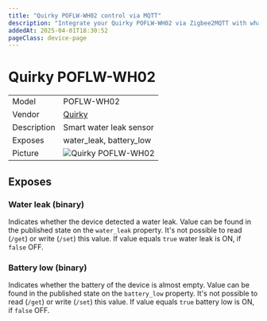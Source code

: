 ```yaml
---
title: "Quirky POFLW-WH02 control via MQTT"
description: "Integrate your Quirky POFLW-WH02 via Zigbee2MQTT with whatever smart home infrastructure you are using without the vendor's bridge or gateway."
addedAt: 2025-04-01T18:30:52
pageClass: device-page
---
```


<!-- !!!! -->
<!-- ATTENTION: This file is auto-generated through docgen! -->
<!-- You can only edit the "Notes"-Section between the two comment lines "Notes BEGIN" and "Notes END". -->
<!-- Do not use h1 or h2 heading within "## Notes"-Section. -->
<!-- !!!! -->

# Quirky POFLW-WH02

|     |     |
|-----|-----|
| Model | POFLW-WH02  |
| Vendor  | [Quirky](/supported-devices/#v=Quirky)  |
| Description | Smart water leak sensor |
| Exposes | water_leak, battery_low |
| Picture | ![Quirky POFLW-WH02](https://www.zigbee2mqtt.io/images/devices/POFLW-WH02.png) |


<!-- Notes BEGIN: You can edit here. Add "## Notes" headline if not already present. -->


<!-- Notes END: Do not edit below this line -->




## Exposes

### Water leak (binary)
Indicates whether the device detected a water leak.
Value can be found in the published state on the `water_leak` property.
It's not possible to read (`/get`) or write (`/set`) this value.
If value equals `true` water leak is ON, if `false` OFF.

### Battery low (binary)
Indicates whether the battery of the device is almost empty.
Value can be found in the published state on the `battery_low` property.
It's not possible to read (`/get`) or write (`/set`) this value.
If value equals `true` battery low is ON, if `false` OFF.


